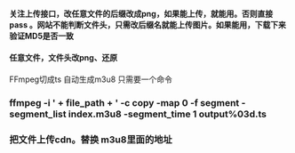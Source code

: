 
####   关注上传接口，改任意文件的后缀改成png，如果能上传，就能用。否则直接pass 。网站不能判断文件头，只需改后缀名就能上传图片。如果能用，下载下来验证MD5是否一致
####  任意文件，文件头改png、还原
FFmpeg切成ts 自动生成m3u8
只需要一个命令
### ffmpeg -i ' + file_path + ' -c copy -map 0 -f segment -segment_list index.m3u8 -segment_time 1 output%03d.ts
### 把文件上传cdn。替换 m3u8里面的地址



